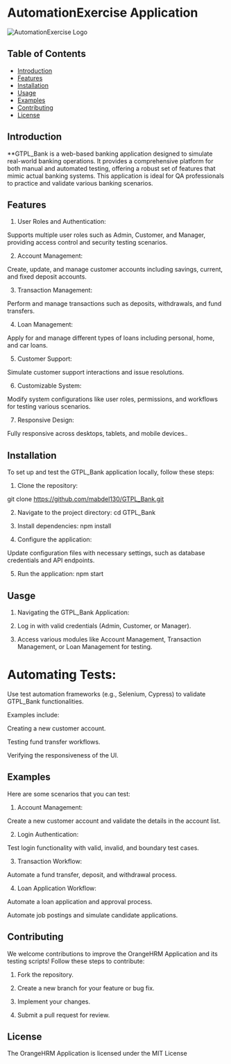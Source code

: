 # AutomationExercise Application

![AutomationExercise Logo](https://automationexercise.com/static/images/home/logo.png)

## Table of Contents

- [Introduction](#introduction)
- [Features](#features)
- [Installation](#installation)
- [Usage](#usage)
- [Examples](#examples)
- [Contributing](#contributing)
- [License](#license)

## Introduction

**GTPL_Bank is a web-based banking application designed to simulate real-world banking operations. 
It provides a comprehensive platform for both manual and automated testing, offering a robust set of features that mimic actual banking systems. 
This application is ideal for QA professionals to practice and validate various banking scenarios.

## Features

1. User Roles and Authentication:

Supports multiple user roles such as Admin, Customer, and Manager, providing access control and security testing scenarios.

2. Account Management:

Create, update, and manage customer accounts including savings, current, and fixed deposit accounts.

3. Transaction Management:

Perform and manage transactions such as deposits, withdrawals, and fund transfers.

4. Loan Management:

Apply for and manage different types of loans including personal, home, and car loans.

5. Customer Support:

Simulate customer support interactions and issue resolutions.

6. Customizable System:

Modify system configurations like user roles, permissions, and workflows for testing various scenarios.

7. Responsive Design:

Fully responsive across desktops, tablets, and mobile devices..

## Installation

To set up and test the GTPL_Bank application locally, follow these steps:


1. Clone the repository:

   
git clone https://github.com/mabdel130/GTPL_Bank.git


2. Navigate to the project directory: cd GTPL_Bank
3. Install dependencies: npm install

4. Configure the application:

Update configuration files with necessary settings, such as database credentials and API endpoints.

5. Run the application: npm start

## Uasge

1. Navigating the GTPL_Bank Application:
2. Log in with valid credentials (Admin, Customer, or Manager).

3. Access various modules like Account Management, Transaction Management, or Loan Management for testing.
 
 # Automating Tests:
Use test automation frameworks (e.g., Selenium, Cypress) to validate GTPL_Bank functionalities.

Examples include:

Creating a new customer account.

Testing fund transfer workflows.

Verifying the responsiveness of the UI.


## Examples
Here are some scenarios that you can test:

1. Account Management:

Create a new customer account and validate the details in the account list.

2. Login Authentication:

Test login functionality with valid, invalid, and boundary test cases.

3. Transaction Workflow:

Automate a fund transfer, deposit, and withdrawal process.

4. Loan Application Workflow:

Automate a loan application and approval process.

Automate job postings and simulate candidate applications.


## Contributing
We welcome contributions to improve the OrangeHRM Application and its testing scripts! Follow these steps to contribute:

1.  Fork the repository.

2. Create a new branch for your feature or bug fix.
3. Implement your changes.
4. Submit a pull request for review.

## License

The OrangeHRM Application is licensed under the MIT License
